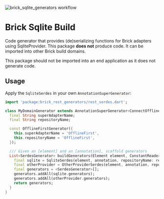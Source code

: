 ![brick_sqlite_generators workflow](https://github.com/GetDutchie/brick/actions/workflows/brick_sqlite_generators.yaml/badge.svg)

# Brick Sqlite Build

Code generator that provides (de)serializing functions for Brick adapters using SqliteProvider. This package **does not** produce code. It can be imported into other Brick build domains.

This package should not be imported into an end application as it does not generate code.

## Usage

Apply the `SqliteSerdes` in your own `AnnotationSuperGenerator`:

```dart
import 'package:brick_rest_generators/rest_serdes.dart';

class MyDomainGenerator extends AnnotationSuperGenerator<ConnectOfflineFirst> {
  final String superAdapterName;
  final String repositoryName;

  const OfflineFirstGenerator({
    this.superAdapterName = 'OfflineFirst',
    this.repositoryName = 'OfflineFirst',
  });

  /// Given an [element] and an [annotation], scaffold generators
  List<SerdesGenerator> buildGenerators(Element element, ConstantReader annotation) {
    final sqlite = SqliteSerdes(element, annotation, repositoryName: repositoryName);
    final otherProvider = OtherProviderSerdes(element, annotation, repositoryName: repositoryName);
    final generators = <SerdesGenerator>[];
    generators.addAll(sqlite.generators);
    generators.addAll(otherProvider.generators);
    return generators;
  }
}
```
